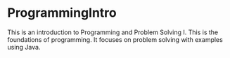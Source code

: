 # ProgrammingIntro

This is an introduction to Programming and Problem Solving I. This is the foundations of programming.
It focuses on problem solving with examples using Java.
